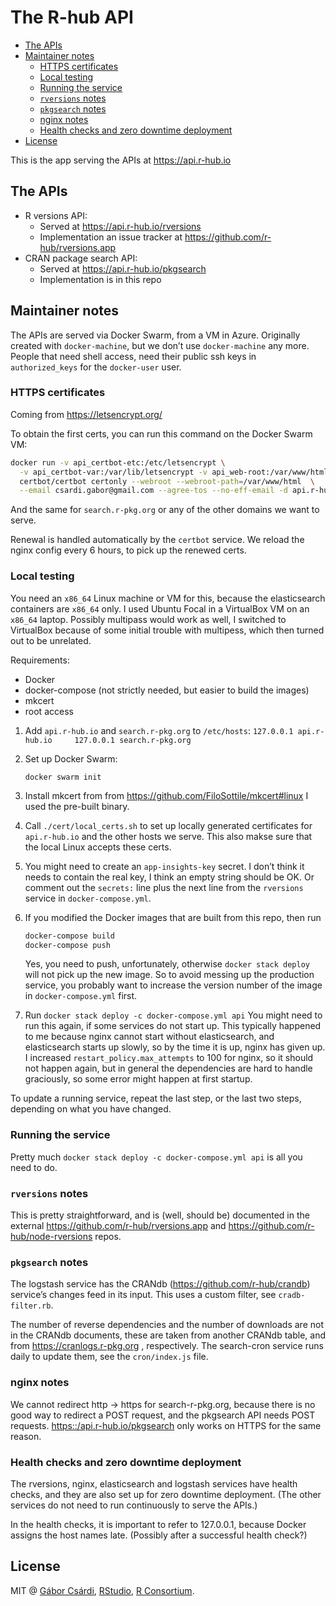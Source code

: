 The R-hub API
================

-   <a href="#the-apis" id="toc-the-apis">The APIs</a>
-   <a href="#maintainer-notes" id="toc-maintainer-notes">Maintainer
    notes</a>
    -   <a href="#https-certificates" id="toc-https-certificates">HTTPS
        certificates</a>
    -   <a href="#local-testing" id="toc-local-testing">Local testing</a>
    -   <a href="#running-the-service" id="toc-running-the-service">Running the
        service</a>
    -   <a href="#rversions-notes"
        id="toc-rversions-notes"><code>rversions</code> notes</a>
    -   <a href="#pkgsearch-notes"
        id="toc-pkgsearch-notes"><code>pkgsearch</code> notes</a>
    -   <a href="#nginx-notes" id="toc-nginx-notes">nginx notes</a>
    -   <a href="#health-checks-and-zero-downtime-deployment"
        id="toc-health-checks-and-zero-downtime-deployment">Health checks and
        zero downtime deployment</a>
-   <a href="#license" id="toc-license">License</a>

This is the app serving the APIs at <https://api.r-hub.io>

## The APIs

-   R versions API:
    -   Served at <https://api.r-hub.io/rversions>
    -   Implementation an issue tracker at
        <https://github.com/r-hub/rversions.app>
-   CRAN package search API:
    -   Served at <https://api.r-hub.io/pkgsearch>
    -   Implementation is in this repo

## Maintainer notes

The APIs are served via Docker Swarm, from a VM in Azure. Originally
created with `docker-machine`, but we don’t use `docker-machine` any
more. People that need shell access, need their public ssh keys in
`authorized_keys` for the `docker-user` user.

### HTTPS certificates

Coming from <https://letsencrypt.org/>

To obtain the first certs, you can run this command on the Docker Swarm
VM:

``` sh
docker run -v api_certbot-etc:/etc/letsencrypt \
  -v api_certbot-var:/var/lib/letsencrypt -v api_web-root:/var/www/html -ti \
  certbot/certbot certonly --webroot --webroot-path=/var/www/html  \
  --email csardi.gabor@gmail.com --agree-tos --no-eff-email -d api.r-hub.io
```

And the same for `search.r-pkg.org` or any of the other domains we want
to serve.

Renewal is handled automatically by the `certbot` service. We reload the
nginx config every 6 hours, to pick up the renewed certs.

### Local testing

You need an `x86_64` Linux machine or VM for this, because the
elasticsearch containers are `x86_64` only. I used Ubuntu Focal in a
VirtualBox VM on an `x86_64` laptop. Possibly multipass would work as
well, I switched to VirtualBox because of some initial trouble with
multipess, which then turned out to be unrelated.

Requirements:

-   Docker
-   docker-compose (not strictly needed, but easier to build the images)
-   mkcert
-   root access

1.  Add `api.r-hub.io` and `search.r-pkg.org` to `/etc/hosts`:
    `127.0.0.1 api.r-hub.io     127.0.0.1 search.r-pkg.org`

2.  Set up Docker Swarm:

        docker swarm init

3.  Install mkcert from from
    <https://github.com/FiloSottile/mkcert#linux> I used the pre-built
    binary.

4.  Call `./cert/local_certs.sh` to set up locally generated
    certificates for `api.r-hub.io` and the other hosts we serve. This
    also makse sure that the local Linux accepts these certs.

5.  You might need to create an `app-insights-key` secret. I don’t think
    it needs to contain the real key, I think an empty string should be
    OK. Or comment out the `secrets:` line plus the next line from the
    `rversions` service in `docker-compose.yml`.

6.  If you modified the Docker images that are built from this repo,
    then run

    ``` sh
    docker-compose build
    docker-compose push
    ```

    Yes, you need to push, unfortunately, otherwise
    `docker stack deploy` will not pick up the new image. So to avoid
    messing up the production service, you probably want to increase the
    version number of the image in `docker-compose.yml` first.

7.  Run `docker stack deploy -c docker-compose.yml api` You might need
    to run this again, if some services do not start up. This typically
    happened to me because nginx cannot start without elasticsearch, and
    elasticsearch starts up slowly, so by the time it is up, nginx has
    given up. I increased `restart_policy.max_attempts` to 100 for
    nginx, so it should not happen again, but in general the
    dependencies are hard to handle graciously, so some error might
    happen at first startup.

To update a running service, repeat the last step, or the last two
steps, depending on what you have changed.

### Running the service

Pretty much `docker stack deploy -c docker-compose.yml api` is all you
need to do.

### `rversions` notes

This is pretty straightforward, and is (well, should be) documented in
the external <https://github.com/r-hub/rversions.app> and
<https://github.com/r-hub/node-rversions> repos.

### `pkgsearch` notes

The logstash service has the CRANdb (<https://github.com/r-hub/crandb>)
service’s changes feed in its input. This uses a custom filter, see
`cradb-filter.rb`.

The number of reverse dependencies and the number of downloads are not
in the CRANdb documents, these are taken from another CRANdb table, and
from <https://cranlogs.r-pkg.org> , respectively. The search-cron
service runs daily to update them, see the `cron/index.js` file.

### nginx notes

We cannot redirect http -\> https for search-r-pkg.org, because there is
no good way to redirect a POST request, and the pkgsearch API needs POST
requests. <https::/api.r-hub.io/pkgsearch> only works on HTTPS for the
same reason.

### Health checks and zero downtime deployment

The rversions, nginx, elasticsearch and logstash services have health
checks, and they are also set up for zero downtime deployment. (The
other services do not need to run continuously to serve the APIs.)

In the health checks, it is important to refer to 127.0.0.1, because
Docker assigns the host names late. (Possibly after a successful health
check?)

## License

MIT @ [Gábor Csárdi](https://github.com/gaborcsardi),
[RStudio](https://github.com/rstudio), [R
Consortium](https://www.r-consortium.org/).
